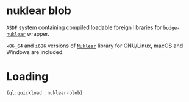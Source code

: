 # nuklear blob

`ASDF` system containing compiled loadable foreign libraries for
[`bodge-nuklear`](https://github.com/borodust/bodge-nuklear) wrapper.

`x86_64` and `i686` versions of [`Nuklear`](https://github.com/vurtun/nuklear) library for
GNU/Linux, macOS and Windows are included.

# Loading
```lisp
(ql:quickload :nuklear-blob)
```
